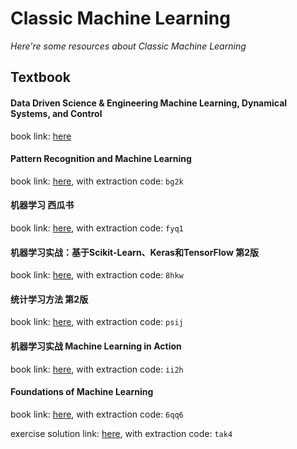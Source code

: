 # Classic Machine Learning
*Here're some resources about Classic Machine Learning*

## Textbook

#### Data Driven Science & Engineering Machine Learning, Dynamical Systems, and Control

book link: [here](http://databookuw.com/databook.pdf)

#### Pattern Recognition and Machine Learning

book link: [here](https://pan.baidu.com/s/1lU9aA6l0f5tDah7r1FwHSA), with extraction code: `bg2k`

#### 机器学习 西瓜书

book link: [here](https://pan.baidu.com/s/1telt9anNmBqQPbAt0ezvDw), with extraction code: `fyq1`

#### 机器学习实战：基于Scikit-Learn、Keras和TensorFlow 第2版

book link: [here](https://pan.baidu.com/s/12__OY6yzVoCfcrX9n8elUw), with extraction code: `8hkw`

#### 统计学习方法 第2版

book link: [here](https://pan.baidu.com/s/1oh6ygaSucDkNBfLDcNemWw), with extraction code: `psij`

#### 机器学习实战 Machine Learning in Action

book link: [here](https://pan.baidu.com/s/10V1kdmIJMsTuy0ToOU6wOw), with extraction code: `ii2h`

#### Foundations of Machine Learning

book link: [here](https://pan.baidu.com/s/1lbCQHa8HATTiq17pZSDFSQ), with extraction code: `6qq6`

exercise solution link: [here](https://pan.baidu.com/s/1jJIVKRtBfylZv0QIglU8CQ), with extraction code: `tak4`
